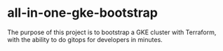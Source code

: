 # all-in-one-gke-bootstrap
The purpose of this project is to bootstrap a GKE cluster with Terraform, with the ability to do gitops for developers in minutes.
